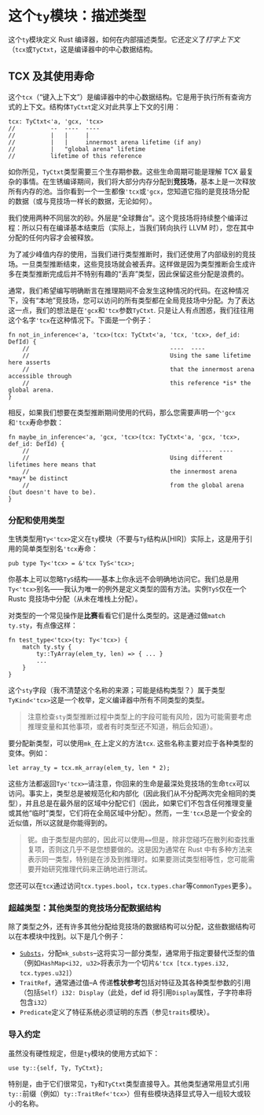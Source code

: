 # 这个`ty`模块：描述类型

这个`ty`模块定义 Rust 编译器，如何在内部描述类型。它还定义了*打字上下文*（`tcx`或`TyCtxt`，这是编译器中的中心数据结构。

## TCX 及其使用寿命

这个`tcx`（“键入上下文”）是编译器中的中心数据结构。它是用于执行所有查询方式的上下文。结构体`TyCtxt`定义对此共享上下文的引用：

```rust,ignore
tcx: TyCtxt<'a, 'gcx, 'tcx>
//          --  ----  ----
//          |   |     |
//          |   |     innermost arena lifetime (if any)
//          |   "global arena" lifetime
//          lifetime of this reference
```

如你所见，`TyCtxt`类型需要三个生存期参数。这些生命周期可能是理解 TCX 最复杂的事情。在生锈编译期间，我们将大部分内存分配到**竞技场**，基本上是一次释放所有内存的池。当你看到一个一生都像`'tcx`或`'gcx`，您知道它指的是竞技场分配的数据（或与竞技场一样长的数据，无论如何）。

我们使用两种不同层次的砂。外层是“全球舞台”。这个竞技场将持续整个编译过程：所以只有在编译基本结束后（实际上，当我们转向执行 LLVM 时），您在其中分配的任何内容才会被释放。

为了减少峰值内存的使用，当我们进行类型推断时，我们还使用了内部级别的竞技场。一旦类型推断结束，这些竞技场就会被丢弃。这样做是因为类型推断会生成许多在类型推断完成后并不特别有趣的“丢弃”类型，因此保留这些分配是浪费的。

通常，我们希望编写明确断言在推理期间不会发生这种情况的代码。在这种情况下，没有“本地”竞技场，您可以访问的所有类型都在全局竞技场中分配。为了表达这一点，我们的想法是在`'gcx`和`'tcx`参数`TyCtxt`. 只是让人有点困惑，我们往往用这个名字`'tcx`在这种情况下。下面是一个例子：

```rust,ignore
fn not_in_inference<'a, 'tcx>(tcx: TyCtxt<'a, 'tcx, 'tcx>, def_id: DefId) {
    //                                        ----  ----
    //                                        Using the same lifetime here asserts
    //                                        that the innermost arena accessible through
    //                                        this reference *is* the global arena.
}
```

相反，如果我们想要在类型推断期间使用的代码，那么您需要声明一个`'gcx`和`'tcx`寿命参数：

```rust,ignore
fn maybe_in_inference<'a, 'gcx, 'tcx>(tcx: TyCtxt<'a, 'gcx, 'tcx>, def_id: DefId) {
    //                                                ----  ----
    //                                        Using different lifetimes here means that
    //                                        the innermost arena *may* be distinct
    //                                        from the global arena (but doesn't have to be).
}
```

### 分配和使用类型

生锈类型用`Ty<'tcx>`定义在`ty`模块（不要与`Ty`结构从[HIR]）实际上，这是用于引用的简单类型别名`'tcx`寿命：

```rust,ignore
pub type Ty<'tcx> = &'tcx TyS<'tcx>;
```

[the hir]: ./hir.html

你基本上可以忽略`TyS`结构——基本上你永远不会明确地访问它。我们总是用`Ty<'tcx>`别名——我认为唯一的例外是定义类型的固有方法。实例`TyS`仅在一个 Rustc 竞技场中分配（从未在堆栈上分配）。

对类型的一个常见操作是**比赛**看看它们是什么类型的。这是通过做`match ty.sty`，有点像这样：

```rust,ignore
fn test_type<'tcx>(ty: Ty<'tcx>) {
    match ty.sty {
        ty::TyArray(elem_ty, len) => { ... }
        ...
    }
}
```

这个`sty`字段（我不清楚这个名称的来源；可能是结构类型？）属于类型`TyKind<'tcx>`这是一个枚举，定义编译器中所有不同类型的类型。

> 注意检查`sty`类型推断过程中类型上的字段可能有风险，因为可能需要考虑推理变量和其他事项，或者有时类型还不知道，稍后会知道）。

要分配新类型，可以使用`mk_`在上定义的方法`tcx`. 这些名称主要对应于各种类型的变体。例如：

```rust,ignore
let array_ty = tcx.mk_array(elem_ty, len * 2);
```

这些方法都返回`Ty<'tcx>`–请注意，你回来的生命是最深处竞技场的生命`tcx`可以访问。事实上，类型总是被规范化和内部化（因此我们从不分配两次完全相同的类型），并且总是在最外层的区域中分配它们（因此，如果它们不包含任何推理变量或其他“临时”类型，它们将在全局区域中分配）。然而，一生`'tcx`总是一个安全的近似值，所以这就是你能得到的。

> 铌。由于类型是内部的，因此可以使用`==`但是，除非您碰巧在散列和查找重复项，否则这几乎不是您想要做的。这是因为通常在 Rust 中有多种方法来表示同一类型，特别是在涉及到推理时。如果要测试类型相等性，您可能需要开始研究推理代码来正确地进行测试。

您还可以在`tcx`通过访问`tcx.types.bool`，`tcx.types.char`等`CommonTypes`更多）。

### 超越类型：其他类型的竞技场分配数据结构

除了类型之外，还有许多其他分配给竞技场的数据结构可以分配，这些数据结构可以在本模块中找到。以下是几个例子：

- [`Substs`][subst]，分配`mk_substs`–这将实习一部分类型，通常用于指定要替代泛型的值（例如`HashMap<i32, u32>`将表示为一个切片`&'tcx [tcx.types.i32, tcx.types.u32]`）
- `TraitRef`，通常通过值–A 传递**性状参考**包括对特征及其各种类型参数的引用（包括`Self`）`i32: Display`（此处，def id 将引用`Display`属性，子字符串将包含`i32`）
- `Predicate`定义了特征系统必须证明的东西（参见`traits`模块）。

[subst]: ./kinds.html#subst

### 导入约定

虽然没有硬性规定，但是`ty`模块的使用方式如下：

```rust,ignore
use ty::{self, Ty, TyCtxt};
```

特别是，由于它们很常见，`Ty`和`TyCtxt`类型直接导入。其他类型通常用显式引用`ty::`前缀（例如）`ty::TraitRef<'tcx>`）但有些模块选择显式导入一组较大或较小的名称。
